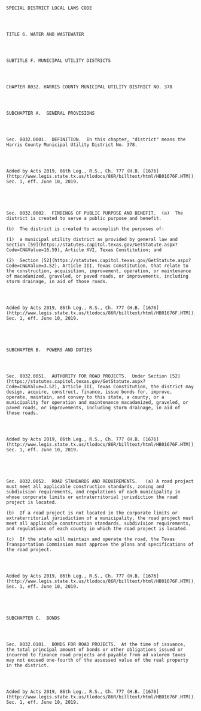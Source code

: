 ﻿
    
    
    	
    					
    
    
    SPECIAL DISTRICT LOCAL LAWS CODE
    
      
    
    
    TITLE 6. WATER AND WASTEWATER
    
      
    
    
    SUBTITLE F. MUNICIPAL UTILITY DISTRICTS
    
      
    
    
    CHAPTER 8032. HARRIS COUNTY MUNICIPAL UTILITY DISTRICT NO. 378
    
      
    
    
    SUBCHAPTER A.  GENERAL PROVISIONS
    
      
    
    
    Sec. 8032.0001.  DEFINITION.  In this chapter, "district" means the Harris County Municipal Utility District No. 378.
    
    
    
    
    Added by Acts 2019, 86th Leg., R.S., Ch. 777 (H.B. [1676](http://www.legis.state.tx.us/tlodocs/86R/billtext/html/HB01676F.HTM)), Sec. 1, eff. June 10, 2019.
    
    
    
    
    
    Sec. 8032.0002.  FINDINGS OF PUBLIC PURPOSE AND BENEFIT.  (a)  The district is created to serve a public purpose and benefit.
    
    (b)  The district is created to accomplish the purposes of:
    
    (1)  a municipal utility district as provided by general law and Section [59](https://statutes.capitol.texas.gov/GetStatute.aspx?Code=CN&Value=16.59), Article XVI, Texas Constitution; and
    
    (2)  Section [52](https://statutes.capitol.texas.gov/GetStatute.aspx?Code=CN&Value=3.52), Article III, Texas Constitution, that relate to the construction, acquisition, improvement, operation, or maintenance of macadamized, graveled, or paved roads, or improvements, including storm drainage, in aid of those roads.
    
    
    
    
    Added by Acts 2019, 86th Leg., R.S., Ch. 777 (H.B. [1676](http://www.legis.state.tx.us/tlodocs/86R/billtext/html/HB01676F.HTM)), Sec. 1, eff. June 10, 2019.
    
    
    
    
    
    SUBCHAPTER B.  POWERS AND DUTIES
    
      
    
    
    Sec. 8032.0051.  AUTHORITY FOR ROAD PROJECTS.  Under Section [52](https://statutes.capitol.texas.gov/GetStatute.aspx?Code=CN&Value=3.52), Article III, Texas Constitution, the district may design, acquire, construct, finance, issue bonds for, improve, operate, maintain, and convey to this state, a county, or a municipality for operation and maintenance macadamized, graveled, or paved roads, or improvements, including storm drainage, in aid of those roads.
    
    
    
    
    Added by Acts 2019, 86th Leg., R.S., Ch. 777 (H.B. [1676](http://www.legis.state.tx.us/tlodocs/86R/billtext/html/HB01676F.HTM)), Sec. 1, eff. June 10, 2019.
    
    
    
    
    
    Sec. 8032.0052.  ROAD STANDARDS AND REQUIREMENTS.   (a) A road project must meet all applicable construction standards, zoning and subdivision requirements, and regulations of each municipality in whose corporate limits or extraterritorial jurisdiction the road project is located.
    
    (b)  If a road project is not located in the corporate limits or extraterritorial jurisdiction of a municipality, the road project must meet all applicable construction standards, subdivision requirements, and regulations of each county in which the road project is located.
    
    (c)  If the state will maintain and operate the road, the Texas Transportation Commission must approve the plans and specifications of the road project.
    
    
    
    
    Added by Acts 2019, 86th Leg., R.S., Ch. 777 (H.B. [1676](http://www.legis.state.tx.us/tlodocs/86R/billtext/html/HB01676F.HTM)), Sec. 1, eff. June 10, 2019.
    
    
    
    
    
    SUBCHAPTER C.  BONDS
    
      
    
    
    Sec. 8032.0101.  BONDS FOR ROAD PROJECTS.  At the time of issuance, the total principal amount of bonds or other obligations issued or incurred to finance road projects and payable from ad valorem taxes may not exceed one-fourth of the assessed value of the real property in the district.
    
    
    
    
    Added by Acts 2019, 86th Leg., R.S., Ch. 777 (H.B. [1676](http://www.legis.state.tx.us/tlodocs/86R/billtext/html/HB01676F.HTM)), Sec. 1, eff. June 10, 2019.
    
    
    
    
    				
